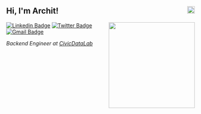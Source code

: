 <h2>Hi, I'm Archit! <img src="https://komarev.com/ghpvc/?username=arcd7&label=Profile%20views&color=0e75b6&style=flat" alt="arcd7" height="20" align="right" /></h2>

<img align='right' src="https://media.giphy.com/media/v1.Y2lkPTc5MGI3NjExa2l2NWVoa253djZuM2ozdXRxcWN6bHpjNmx2eDcyczZ5NjBwOWUydCZlcD12MV9pbnRlcm5hbF9naWZfYnlfaWQmY3Q9Zw/Ua1TFpjzbleD0eNDn1/giphy.gif" width="230" />

[![Linkedin Badge](https://img.shields.io/badge/-architdubey-blue?style=flat&logo=Linkedin&logoColor=white&link=https://www.linkedin.com/in/architdubey/)](https://www.linkedin.com/in/architdubey/)
[![Twitter Badge](https://img.shields.io/badge/-@imarchitdubey-1ca0f1?style=flat&labelColor=1ca0f1&logo=twitter&logoColor=white&link=https://twitter.com/imarchitdubey)](https://twitter.com/imarchitdubey)
[![Gmail Badge](https://img.shields.io/badge/-Gmail-c14438?style=flat&logo=Gmail&logoColor=white&link=mailto:pokemongochamp47@gmail.com)](mailto:pokemongochamp47@gmail.com)


<p><em>Backend Engineer at <a href="https://civicdatalab.in/team">CivicDataLab</a></em>




<!--
<p><img align="left" src="https://github-readme-stats.vercel.app/api/top-langs?username=arcd7&show_icons=true&locale=en&layout=compact" alt="arcd7" /></p>

<p>&nbsp;<img align="center" src="https://github-readme-stats.vercel.app/api?username=arcd7&show_icons=true&locale=en" alt="arcd7" /></p>

<p><img align="center" src="https://github-readme-streak-stats.herokuapp.com/?user=arcd7&" alt="arcd7" /></p>



<div align="center">
  <img src="https://github-readme-stats.vercel.app/api?username=ArcD7&theme=dracula" height="145" alt="stats graph"  />
  <img src="https://github-readme-stats.vercel.app/api/top-langs?username=ArcD7&locale=en&hide_title=false&layout=compact&card_width=320&langs_count=5&theme=dracula&hide_border=true&order=2" height="144" alt="languages graph"  />
  <img src="https://streak-stats.demolab.com?user=ArcD7&locale=en&mode=daily&theme=dracula&hide_border=true&border_radius=5&order=3" height="150" alt="streak graph"  />
</div>

-->
